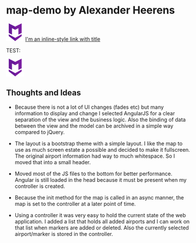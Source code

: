# map-demo by Alexander Heerens


![alt text](https://github.com/adam-p/markdown-here/raw/master/src/common/images/icon48.png "Title")
[I'm an inline-style link with title](https://www.google.com "Google's Homepage")


TEST:

[![alt text][logo-ref]][link-ref]

[logo-ref]: https://github.com/adam-p/markdown-here/raw/master/src/common/images/icon48.png "Logo Title Text 2"
[link-ref]: https://www.mozilla.org

## Thoughts and Ideas

* Because there is not a lot of UI changes (fades etc) but many information to display and change I selected AngularJS for a clear separation of the view and the business logic. Also the binding of data between the view and the model can be archived in a simple way compared to jQuery.

* The layout is a bootstrap theme with a simple layout. I like the map to use as much screen estate a possible and decided to make it fullscreen. The original airport information had way to much whitespace. So I moved that into a small header.

* Moved most of the JS files to the bottom for better performance. Angular is still loaded in the head because it must be present when my controller is created.

* Because the init method for the map is called in an async manner, the map is set to the controller at a later point of time.

* Using a controller it was very easy to hold the current state of the web application. I  added a list that holds all added airports and I can work on that list when markers are added or deleted. Also the currently selected airport/marker is stored in the controller.

